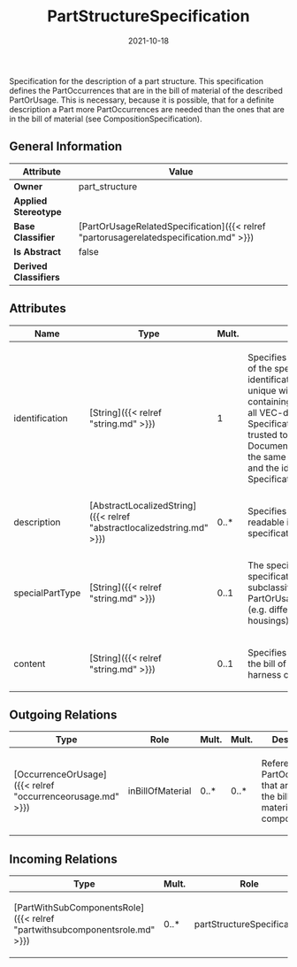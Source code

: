 ﻿---
title: PartStructureSpecification
toc: false
type: specs
date: "2021-10-18"
draft: false
specification: VEC
version: 1.2.1
documentType: "Recommendation"
elementType: Class
classes:
  - PartStructureSpecification
menu_name: vec-1.2.1
---
<p> Specification for the description of a part structure. This specification defines the PartOccurrences that are in the bill of material of the described PartOrUsage. This is necessary, because it is possible, that for a definite description a Part more PartOccurrences are needed than the ones that are in the bill of material (see CompositionSpecification).      </p>

## General Information

| Attribute               | Value |
|-------------------------|-------|
| **Owner**               | part_structure |
| **Applied Stereotype**  |   |
| **Base Classifier**     | [PartOrUsageRelatedSpecification]({{< relref "partorusagerelatedspecification.md" >}})<br/>  |
| **Is Abstract**         | false |
| **Derived Classifiers** |   |

## Attributes
|  Name  |  Type  |  Mult.  |  Description  |  Owning Classifier  |
|--------|--------|---------|---------------|--------------|
|identification | [String]({{< relref "string.md" >}}) | 1 | <p> Specifies a unique identification of the specification. The identification is guaranteed to be unique within the document containing the specification. For all VEC-documents a Specification-instance can be trusted to be identical if the DocumentVersion-instance is the same (see DocumentVersion) and the identification of the Specification is the same.      </p> | [Specification]({{< relref "specification.md" >}}) |
|description | [AbstractLocalizedString]({{< relref "abstractlocalizedstring.md" >}}) | 0..* | <p> Specifies additional, human readable information about the specification.      </p> | [Specification]({{< relref "specification.md" >}}) |
|specialPartType | [String]({{< relref "string.md" >}}) | 0..1 | <p>The specialPartType allows the specification of subclassifications for a PartOrUsageRelatedSpecification (e.g. different types of connector housings).  </p> | [PartOrUsageRelatedSpecification]({{< relref "partorusagerelatedspecification.md" >}}) |
|content | [String]({{< relref "string.md" >}}) | 0..1 | <p> Specifies the type of content of the bill of material (e.g. module, harness complete set)      </p> | [PartStructureSpecification]({{< relref "partstructurespecification.md" >}}) |

## Outgoing Relations
|    Type  |   Role   |   Mult.   |   Mult.   |   Description   |
|----------|----------|-----------|-----------|-----------------|
| [OccurrenceOrUsage]({{< relref "occurrenceorusage.md" >}}) | inBillOfMaterial | 0..* | 0..* | <p> References the PartOccurrences that are building the bill of material of a composite part.      </p> |
##  Incoming Relations
|    Type  |   Mult.  |   Role    |   Mult.   |   Description  |
|----------|----------|-----------|-----------|----------------|
| [PartWithSubComponentsRole]({{< relref "partwithsubcomponentsrole.md" >}}) | 0..* | partStructureSpecification | 1 | <p> References the <i>PartStructureSpecification </i>that is instantiated by this <i>PartWithSubComponentsRole</i>.      </p> |
